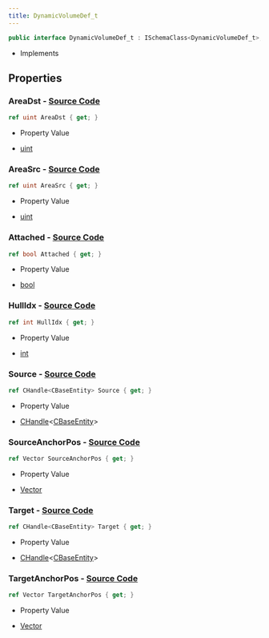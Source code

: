 ```yaml
---
title: DynamicVolumeDef_t
---
```


```csharp
public interface DynamicVolumeDef_t : ISchemaClass<DynamicVolumeDef_t>, ISchemaField, ISchemaClass, INativeHandle
```

- Implements

## Properties

### **AreaDst** - [Source Code](https://github.com/swiftly-solution/swiftlys2/blob/main/managed/src/SwiftlyS2.Generated/Schemas/Interfaces/DynamicVolumeDef_t.cs#L28)

```csharp
ref uint AreaDst { get; }
```

- Property Value

- [uint](https://learn.microsoft.com/dotnet/api/system.uint32)

### **AreaSrc** - [Source Code](https://github.com/swiftly-solution/swiftlys2/blob/main/managed/src/SwiftlyS2.Generated/Schemas/Interfaces/DynamicVolumeDef_t.cs#L26)

```csharp
ref uint AreaSrc { get; }
```

- Property Value

- [uint](https://learn.microsoft.com/dotnet/api/system.uint32)

### **Attached** - [Source Code](https://github.com/swiftly-solution/swiftlys2/blob/main/managed/src/SwiftlyS2.Generated/Schemas/Interfaces/DynamicVolumeDef_t.cs#L30)

```csharp
ref bool Attached { get; }
```

- Property Value

- [bool](https://learn.microsoft.com/dotnet/api/system.boolean)

### **HullIdx** - [Source Code](https://github.com/swiftly-solution/swiftlys2/blob/main/managed/src/SwiftlyS2.Generated/Schemas/Interfaces/DynamicVolumeDef_t.cs#L20)

```csharp
ref int HullIdx { get; }
```

- Property Value

- [int](https://learn.microsoft.com/dotnet/api/system.int32)

### **Source** - [Source Code](https://github.com/swiftly-solution/swiftlys2/blob/main/managed/src/SwiftlyS2.Generated/Schemas/Interfaces/DynamicVolumeDef_t.cs#L16)

```csharp
ref CHandle<CBaseEntity> Source { get; }
```

- Property Value

- [CHandle](/docs/api/shared/natives/chandle-1)<[CBaseEntity](/docs/api/shared/schemadefinitions/cbaseentity)>

### **SourceAnchorPos** - [Source Code](https://github.com/swiftly-solution/swiftlys2/blob/main/managed/src/SwiftlyS2.Generated/Schemas/Interfaces/DynamicVolumeDef_t.cs#L22)

```csharp
ref Vector SourceAnchorPos { get; }
```

- Property Value

- [Vector](/docs/api/shared/natives/vector)

### **Target** - [Source Code](https://github.com/swiftly-solution/swiftlys2/blob/main/managed/src/SwiftlyS2.Generated/Schemas/Interfaces/DynamicVolumeDef_t.cs#L18)

```csharp
ref CHandle<CBaseEntity> Target { get; }
```

- Property Value

- [CHandle](/docs/api/shared/natives/chandle-1)<[CBaseEntity](/docs/api/shared/schemadefinitions/cbaseentity)>

### **TargetAnchorPos** - [Source Code](https://github.com/swiftly-solution/swiftlys2/blob/main/managed/src/SwiftlyS2.Generated/Schemas/Interfaces/DynamicVolumeDef_t.cs#L24)

```csharp
ref Vector TargetAnchorPos { get; }
```

- Property Value

- [Vector](/docs/api/shared/natives/vector)

